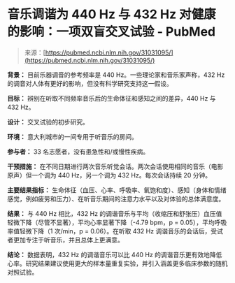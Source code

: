 <!--yml

类别：未分类

日期：2024-05-27 14:52:56

-->

# 音乐调谐为 440 Hz 与 432 Hz 对健康的影响：一项双盲交叉试验 - PubMed

> 来源：[https://pubmed.ncbi.nlm.nih.gov/31031095/](https://pubmed.ncbi.nlm.nih.gov/31031095/)

**背景：** 目前乐器调音的参考频率是 440 Hz。一些理论家和音乐家声称，432 Hz 的调音对人体有更好的影响，但没有科学研究支持这一假设。

**目标：** 辨别在听取不同频率音乐后的生命体征和感知之间的差异，440 Hz 与 432 Hz。

**设计：** 交叉试验的初步研究。

**环境：** 意大利城市的一间专用于听音乐的房间。

**参与者：** 33 名志愿者，没有患急性和/或慢性疾病。

**干预措施：** 在不同日期进行两次音乐听觉会话。两次会话使用相同的音乐（电影原声）但一个调为 440 Hz，另一个调为 432 Hz。每次会话持续 20 分钟。

**主要结果指标：** 生命体征（血压、心率、呼吸率、氧饱和度）、感知（身体和情绪感觉，例如疲劳和压力）、在听音乐期间的注意力水平以及对体验的总体满意度。

**结果：** 与 440 Hz 相比，432 Hz 的调谐音乐与平均（收缩压和舒张压）血压值轻微下降（尽管不显著），平均心率显著下降（-4.79 bpm，p = 0.05），平均呼吸率值轻微下降（1 次/min，p = 0.06）。在听取 432 Hz 调谐音乐的会话后，受试者更加专注于听音乐，并且总体上更满意。

**结论：** 数据表明，432 Hz 的调谐音乐可以比 440 Hz 的调谐音乐更有效地降低心率。研究结果建议使用更大的样本量重复实验，并引入涵盖更多临床参数的随机对照试验。
